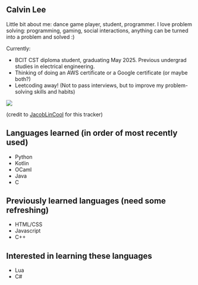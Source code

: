 
## Calvin Lee

Little bit about me: dance game player, student, programmer. I love problem solving: programming, gaming, social interactions, anything can be turned into a problem and solved :)

Currently: 
* BCIT CST diploma student, graduating May 2025. Previous undergrad studies in electrical engineering.
* Thinking of doing an AWS certificate or a Google certificate (or maybe both?)
* Leetcoding away! (Not to pass interviews, but to improve my problem-solving skills and habits)



![](https://leetcard.jacoblin.cool/xcalvinn?theme=dark)

(credit to [JacobLinCool](https://github.com/JacobLinCool/LeetCode-Stats-Card) for this tracker)


## Languages learned (in order of most recently used)
* Python
* Kotlin
* OCaml
* Java
* C

## Previously learned languages (need some refreshing)
* HTML/CSS
* Javascript
* C++

## Interested in learning these languages
* Lua
* C#